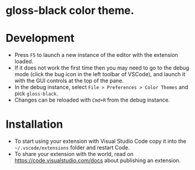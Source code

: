 # gloss-black color theme.

# Development
* Press `F5` to launch a new instance of the editor with the extension loaded.
* If it does not work the first time then you may need to go to the debug mode (click the bug icon in the left toolbar of VSCode), and launch it with the GUI controls at the top of the pane.
* In the debug instance, select `File > Preferences > Color Themes` and pick `gloss-black`.
* Changes can be reloaded with `Cmd+R` from the debug instance.

# Installation
* To start using your extension with Visual Studio Code copy it into the `~/.vscode/extensions` folder and restart Code.
* To share your extension with the world, read on https://code.visualstudio.com/docs about publishing an extension.